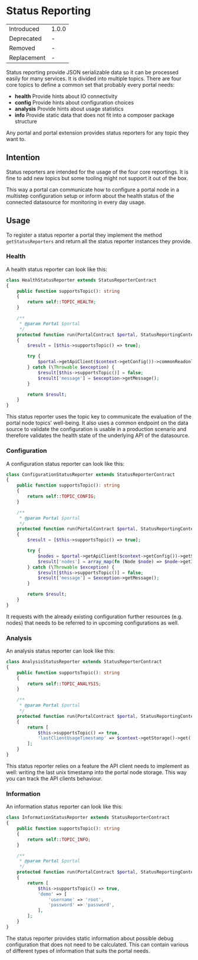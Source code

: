 # Status Reporting

|             |       |
| ----------- | ----- |
| Introduced  | 1.0.0 |
| Deprecated  | -     |
| Removed     | -     |
| Replacement | -     |

Status reporting provide JSON serializable data so it can be processed easily for many services. It is divided into multiple topics. There are four core topics to define a common set that probably every portal needs:
* **health** Provide hints about IO connectivity
* **config** Provide hints about configuration choices
* **analysis** Provide hints about usage statistics
* **info** Provide static data that does not fit into a composer package structure

Any portal and portal extension provides status reporters for any topic they want to.

## Intention

Status reporters are intended for the usage of the four core reportings. It is fine to add new topics but some tooling might not support it out of the box.

This way a portal can communicate how to configure a portal node in a multistep configuration setup or inform about the health status of the connected datasource for monitoring in every day usage. 

## Usage

To register a status reporter a portal they implement the method `getStatusReporters` and return all the status reporter instances they provide.

### Health

A health status reporter can look like this:

```php
class HealthStatusReporter extends StatusReporterContract
{
    public function supportsTopic(): string
    {
        return self::TOPIC_HEALTH;
    }

    /**
     * @param Portal $portal
     */
    protected function run(PortalContract $portal, StatusReportingContextInterface $context): array
    {
        $result = [$this->supportsTopic() => true];

        try {
            $portal->getApiClient($context->getConfig())->commonReadonlyEndpoint();
        } catch (\Throwable $exception) {
            $result[$this->supportsTopic()] = false;
            $result['message'] = $exception->getMessage();
        }

        return $result;
    }
}
```

This status reporter uses the topic key to communicate the evaluation of the portal node topics' well-being. It also uses a common endpoint on the data source to validate the configuration is usable in a production scenario and therefore validates the health state of the underlying API of the datasource.

### Configuration

A configuration status reporter can look like this:

```php
class ConfigurationStatusReporter extends StatusReporterContract
{
    public function supportsTopic(): string
    {
        return self::TOPIC_CONFIG;
    }

    /**
     * @param Portal $portal
     */
    protected function run(PortalContract $portal, StatusReportingContextInterface $context): array
    {
        $result = [$this->supportsTopic() => true];

        try {
            $nodes = $portal->getApiClient($context->getConfig())->getSubnodes();
            $result['nodes'] = array_map(fn (Node $node) => $node->getId(), $nodes);
        } catch (\Throwable $exception) {
            $result[$this->supportsTopic()] = false;
            $result['message'] = $exception->getMessage();
        }

        return $result;
    }
}
```

It requests with the already existing configuration further resources (e.g. nodes) that needs to be referred to in upcoming configurations as well.

### Analysis

An analysis status reporter can look like this:

```php
class AnalysisStatusReporter extends StatusReporterContract
{
    public function supportsTopic(): string
    {
        return self::TOPIC_ANALYSIS;
    }

    /**
     * @param Portal $portal
     */
    protected function run(PortalContract $portal, StatusReportingContextInterface $context): array
    {
        return [
            $this->supportsTopic() => true,
            'lastClientUsageTimestamp' => $context->getStorage()->get('apiClientLastUsage'),
        ];
    }
}
```

This status reporter relies on a feature the API client needs to implement as well: writing the last unix timestamp into the portal node storage. This way you can track the API clients behaviour.

### Information

An information status reporter can look like this:

```php
class InformationStatusReporter extends StatusReporterContract
{
    public function supportsTopic(): string
    {
        return self::TOPIC_INFO;
    }

    /**
     * @param Portal $portal
     */
    protected function run(PortalContract $portal, StatusReportingContextInterface $context): array
    {
        return [
            $this->supportsTopic() => true,
            'demo' => [
                'username' => 'root',
                'password' => 'password',
            ],
        ];
    }
}
```

The status reporter provides static information about possible debug configuration that does not need to be calculated. This can contain various of different types of information that suits the portal needs.
